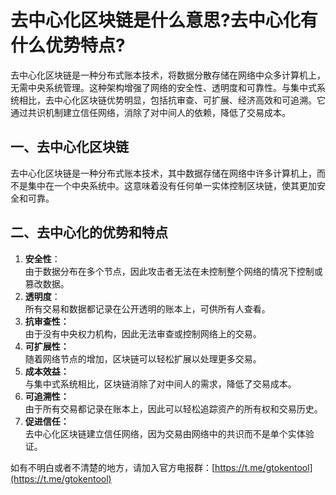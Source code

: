 # 去中心化区块链是什么意思?去中心化有什么优势特点?

去中心化区块链是一种分布式账本技术，将数据分散存储在网络中众多计算机上，无需中央系统管理。这种架构增强了网络的安全性、透明度和可靠性。与集中式系统相比，去中心化区块链优势明显，包括抗审查、可扩展、经济高效和可追溯。它通过共识机制建立信任网络，消除了对中间人的依赖，降低了交易成本。

## 一、去中心化区块链

去中心化区块链是一种分布式账本技术，其中数据存储在网络中许多计算机上，而不是集中在一个中央系统中。这意味着没有任何单一实体控制区块链，使其更加安全和可靠。

## 二、去中心化的优势和特点

1. **安全性**：   \
   由于数据分布在多个节点，因此攻击者无法在未控制整个网络的情况下控制或篡改数据。
2. **透明度**：   \
   所有交易和数据都记录在公开透明的账本上，可供所有人查看。
3. **抗审查性：**   \
   由于没有中央权力机构，因此无法审查或控制网络上的交易。
4. **可扩展性：**   \
   随着网络节点的增加，区块链可以轻松扩展以处理更多交易。
5. **成本效益：**   \
   与集中式系统相比，区块链消除了对中间人的需求，降低了交易成本。
6. **可追溯性：**   \
   由于所有交易都记录在账本上，因此可以轻松追踪资产的所有权和交易历史。
7. **促进信任：**   \
   去中心化区块链建立信任网络，因为交易由网络中的共识而不是单个实体验证。

如有不明白或者不清楚的地方，请加入官方电报群：[https://t.me/gtokentool](https://t.me/gtokentool)

